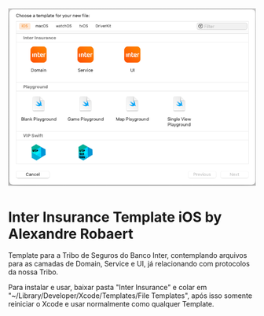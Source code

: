 <h1 align="center">
    <img alt="Template Insurance" title="#Template" src="./asset/screen.png" />
</h1>


# Inter Insurance Template iOS by Alexandre Robaert

Template para a Tribo de Seguros do Banco Inter, contemplando arquivos para as camadas de Domain, Service e UI, já relacionando com protocolos da nossa Tribo.

Para instalar e usar, baixar pasta "Inter Insurance" e colar em "~/Library/Developer/Xcode/Templates/File Templates", após isso somente reiniciar o Xcode e usar normalmente como qualquer Template.
